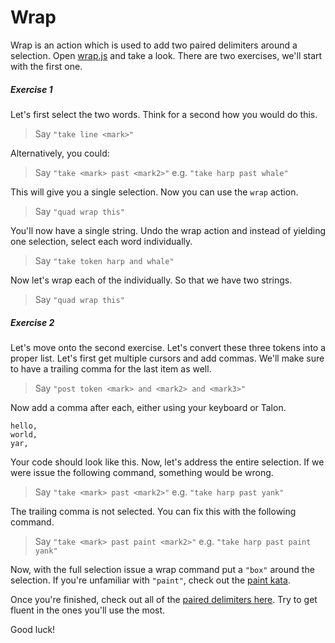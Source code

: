 # Wrap

Wrap is an action which is used to add two paired delimiters around a selection. Open [wrap.js](wrap.js) and take a look. There are two exercises, we'll start with the first one.

##### Exercise 1

Let's first select the two words. Think for a second how you would do this.

> Say `"take line <mark>"`

Alternatively, you could:

> Say `"take <mark> past <mark2>"` e.g. `"take harp past whale"`

This will give you a single selection. Now you can use the `wrap` action.

> Say `"quad wrap this"`

You'll now have a single string. Undo the wrap action and instead of yielding one selection, select each word individually.

> Say `"take token harp and whale"`

Now let's wrap each of the individually. So that we have two strings.

> Say `"quad wrap this"`

##### Exercise 2

Let's move onto the second exercise. Let's convert these three tokens into a proper list. Let's first get multiple cursors and add commas. We'll make sure to have a trailing comma for the last item as well.

> Say `"post token <mark> and <mark2> and <mark3>"`

Now add a comma after each, either using your keyboard or Talon.

```
hello,
world,
yar,
```

Your code should look like this. Now, let's address the entire selection. If we were issue the following command, something would be wrong.

> Say `"take <mark> past <mark2>"` e.g. `"take harp past yank"`

The trailing comma is not selected. You can fix this with the following command.

> Say `"take <mark> past paint <mark2>"` e.g. `"take harp past paint yank"`

Now, with the full selection issue a wrap command put a `"box"` around the selection. If you're unfamiliar with `"paint"`, check out the [paint kata](../../special_scopes/paint/).

Once you're finished, check out all of the [paired delimiters here](https://www.cursorless.org/docs/#paired-delimiters). Try to get fluent in the ones you'll use the most.

Good luck!
